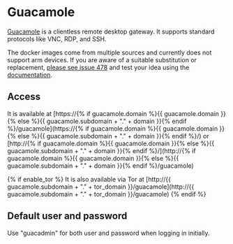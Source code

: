 # Guacamole

[Guacamole](https://guacamole.apache.org) is a clientless remote desktop gateway. It supports standard protocols like VNC, RDP, and SSH.

The docker images come from multiple sources and currently does not support arm devices.
If you are aware of a suitable substitution or replacement,
 [please see issue 478](https://gitlab.com/NickBusey/HomelabOS/-/issues/478)
and test your idea using the [documentation](https://homelabos.com/docs/development/adding_services/).

## Access

It is available at [https://{% if guacamole.domain %}{{ guacamole.domain }}{% else %}{{ guacamole.subdomain + "." + domain }}{% endif %}/guacamole](https://{% if guacamole.domain %}{{ guacamole.domain }}{% else %}{{ guacamole.subdomain + "." + domain }}{% endif %}/) or [http://{% if guacamole.domain %}{{ guacamole.domain }}{% else %}{{ guacamole.subdomain + "." + domain }}{% endif %}/](http://{% if guacamole.domain %}{{ guacamole.domain }}{% else %}{{ guacamole.subdomain + "." + domain }}{% endif %}/guacamole)

{% if enable_tor %}
It is also available via Tor at [http://{{ guacamole.subdomain + "." + tor_domain }}/guacamole](http://{{ guacamole.subdomain + "." + tor_domain }}/guacamole)
{% endif %}

## Default user and password
Use "guacadmin" for both user and password when logging in initially.
